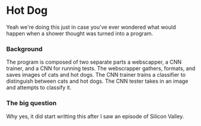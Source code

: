 # Hot Dog
Yeah we're doing this just in case you've ever wondered what would happen when a shower thought was turned into a program.
### Background
The program is composed of two separate parts a webscapper, a CNN trainer, and a CNN for running tests. The webscrapper gathers, formats, and saves images of cats and hot dogs. The CNN trainer trains a classifier to distinguish between cats and hot dogs. The CNN tester takes in an image and attempts to classify it.

### The big question
Why yes, it did start writting this after I saw an episode of Silicon Valley.
